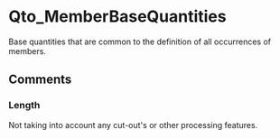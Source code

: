 # Qto_MemberBaseQuantities

Base quantities that are common to the definition of all occurrences of members.<!-- end of definition -->


## Comments

### Length

Not taking into account any cut-out's or other processing features.


